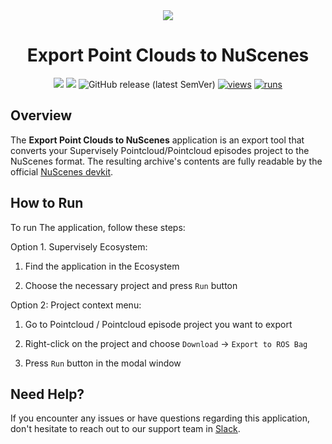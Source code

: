 <div align="center" markdown>

<img align="center" src="https://github.com/user-attachments/assets/eafb034e-1d81-4a5f-9cbd-bfe12eade8e2">

# Export Point Clouds to NuScenes

[![](https://img.shields.io/badge/supervisely-ecosystem-brightgreen)](https://ecosystem.supervise.ly/apps/supervisely-ecosystem/export-to-nuscenes)
[![](https://img.shields.io/badge/slack-chat-green.svg?logo=slack)](https://supervise.ly/slack)
![GitHub release (latest SemVer)](https://img.shields.io/github/v/release/supervisely-ecosystem/export-to-nuscenes)
[![views](https://app.supervise.ly/img/badges/views/supervisely-ecosystem/export-to-nuscenes.png)](https://supervise.ly)
[![runs](https://app.supervise.ly/img/badges/runs/supervisely-ecosystem/export-to-nuscenes.png)](https://supervise.ly)

</div>

## Overview

The **Export Point Clouds to NuScenes** application is an export tool that converts your Supervisely Pointcloud/Pointcloud episodes project to the NuScenes format. The resulting archive's contents are fully readable by the official [NuScenes devkit](https://github.com/nutonomy/nuscenes-devkit).

## How to Run

To run The application, follow these steps:

Option 1. Supervisely Ecosystem:

1. Find the application in the Ecosystem

2. Choose the necessary project and press `Run` button

Option 2: Project context menu:

1. Go to Pointcloud / Pointcloud episode project you want to export

2. Right-click on the project and choose `Download` -> `Export to ROS Bag`

3. Press `Run` button in the modal window

## Need Help?

If you encounter any issues or have questions regarding this application, don't hesitate to reach out to our support team in [Slack](https://supervisely.com/slack/).
